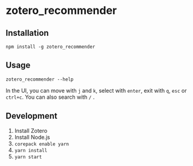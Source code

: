 # zotero_recommender

## Installation

`npm install -g zotero_recommender`

## Usage

`zotero_recommender --help`

In the UI, you can move with `j` and `k`, select with `enter`, exit with `q`, `esc` or
`ctrl+c`. You can also search with `/` .

## Development

1. Install Zotero
2. Install Node.js
3. `corepack enable yarn`
4. `yarn install`
5. `yarn start`
